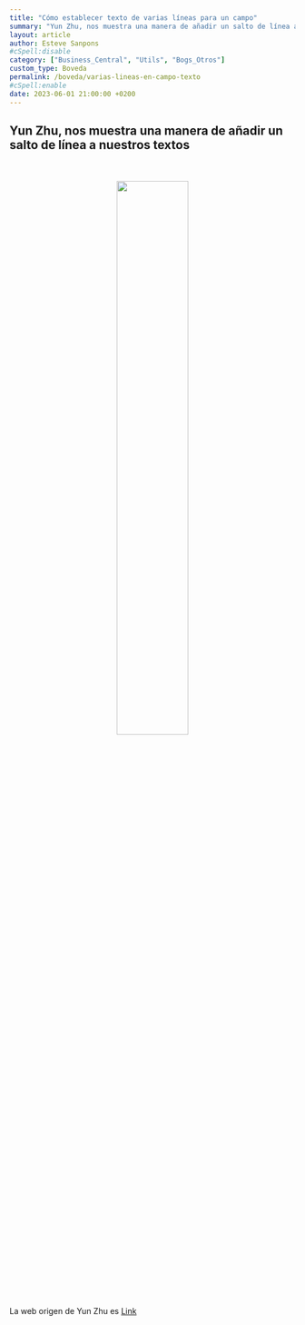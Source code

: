 ```yaml
---
title: "Cómo establecer texto de varias líneas para un campo"
summary: "Yun Zhu, nos muestra una manera de añadir un salto de línea a nuestros textos"
layout: article
author: Esteve Sanpons
#cSpell:disable
category: ["Business_Central", "Utils", "Bogs_Otros"]
custom_type: Boveda
permalink: /boveda/varias-lineas-en-campo-texto
#cSpell:enable
date: 2023-06-01 21:00:00 +0200
---
```


## Yun Zhu, nos muestra una manera de añadir un salto de línea a nuestros textos

<br>
<br>

<div align="center">
  <a href="https://yzhums.com/38800/">
    <img src="https://yzhums.com/wp-content/uploads/2023/06/Snipaste_2023-06-09_13-10-13.png" width="50%" height="50%">
  </a>
</div>

<br>

La web origen de Yun Zhu es [Link](https://yzhums.com/)
